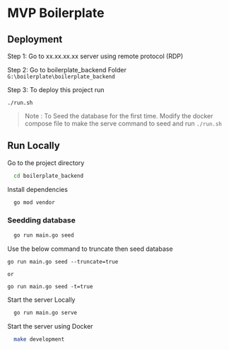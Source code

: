 # MVP Boilerplate

## Deployment

Step 1: Go to xx.xx.xx.xx server using remote protocol (RDP) 

Step 2: Go to boilerplate_backend Folder  `G:\boilerplate\boilerplate_backend`

Step 3: To deploy this project run

```
./run.sh
```

>Note : To Seed the database for the first time. Modify the docker compose file to make the serve command to seed and run `./run.sh`


## Run Locally

Go to the project directory

```bash
  cd boilerplate_backend
```

Install dependencies

```bash
  go mod vendor
```
### Seedding database

```bash
  go run main.go seed

  ```
 Use the below command to truncate then seed database  
  ```
  go run main.go seed --truncate=true

  or

  go run main.go seed -t=true
```

Start the server Locally

```bash
  go run main.go serve
```

Start the server using Docker

```bash
  make development
```


